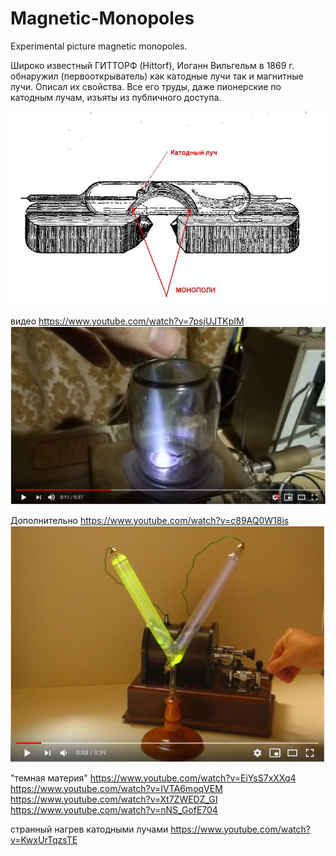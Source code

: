 # Magnetic-Monopoles
Experimental picture magnetic monopoles.

Широко известный ГИТТОРФ (Hittorf), Иоганн Вильгельм в 1869 г. 
обнаружил (первооткрыватель) как катодные лучи так и магнитные лучи. Описал их свойства. Все его
труды, даже пионерские по катодным лучам, изъяты из публичного доступа.

![](./first_monopol.jpg)

видео https://www.youtube.com/watch?v=7psjUJTKpIM
![](./magnetic_monopoles.png)

Дополнительно 
https://www.youtube.com/watch?v=c89AQ0W18is
![](./Crookes_V_tube.png)

"темная материя"
https://www.youtube.com/watch?v=EiYsS7xXXq4
https://www.youtube.com/watch?v=IVTA6moqVEM
https://www.youtube.com/watch?v=Xt7ZWEDZ_GI
https://www.youtube.com/watch?v=nNS_GofE704

странный нагрев катодными лучами
https://www.youtube.com/watch?v=KwxUrTqzsTE





